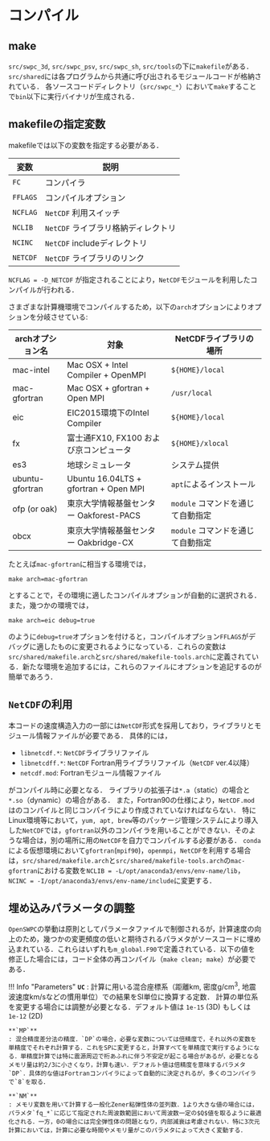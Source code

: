 # コンパイル

## make

`src/swpc_3d`, `src/swpc_psv`, `src/swpc_sh`, `src/tools`の下に`makefile`がある．
`src/shared`には各プログラムから共通に呼び出されるモジュールコードが格納されている．
各ソースコードディレクトリ（`src/swpc_*`）において`make`することで`bin`以下に実行バイナリが生成される．

## makefileの指定変数

makefileでは以下の変数を指定する必要がある．

| 変数     | 説明                                |
| -------- | ----------------------------------- |
| `FC`     | コンパイラ                          |
| `FFLAGS` | コンパイルオプション                |
| `NCFLAG` | `NetCDF` 利用スイッチ               |
| `NCLIB`  | `NetCDF` ライブラリ格納ディレクトリ |
| `NCINC`  | `NetCDF` includeディレクトリ        |
| `NETCDF` | `NetCDF` ライブラリのリンク         |


`NCFLAG = -D_NETCDF` が指定されることにより，`NetCDF`モジュールを利用したコンパイルが行われる．


さまざまな計算機環境でコンパイルするため，以下の`arch`オプションによりオプションを分岐させている: 

| archオプション名 | 対象                                   | NetCDFライブラリの場所  |
| ---------------- | -------------------------------------- | ----------------------- |
| mac-intel        | Mac OSX + Intel Compiler + OpenMPI     | `${HOME}/local`         |
| mac-gfortran     | Mac OSX + gfortran + Open MPI          | `/usr/local`            |
| eic              | EIC2015環境下のIntel Compiler          | `${HOME}/local`         |
| fx               | 富士通FX10, FX100 および京コンピュータ | `${HOME}/xlocal`        |
| es3              | 地球シミュレータ                       | システム提供            |
| ubuntu-gfortran  | Ubuntu 16.04LTS + gfortran + Open MPI  | `apt`によるインストール |
| ofp (or oak)  | 東京大学情報基盤センター Oakforest-PACS | `module` コマンドを通じて自動指定 |
| obcx  | 東京大学情報基盤センター Oakbridge-CX | `module` コマンドを通じて自動指定 |


たとえば`mac-gfortran`に相当する環境では，

```make
make arch=mac-gfortran
```

とすることで，その環境に適したコンパイルオプションが自動的に選択される．また，幾つかの環境では，

```make
make arch=eic debug=true
```

のように`debug=true`オプションを付けると，コンパイルオプション`FFLAGS`がデバッグに適したものに変更されるようになっている．これらの変数は
`src/shared/makefile.arch`と`src/shared/makefile-tools.arch`に定義されている．新たな環境を追加するには，これらのファイルにオプションを追記するのが簡単であろう．


## `NetCDF`の利用

本コードの速度構造入力の一部には`NetCDF`形式を採用しており，ライブラリとモジュール情報ファイルが必要である．
具体的には，

- `libnetcdf.*`:   `NetCDF`ライブラリファイル
- `libnetcdff.*`:  `NetCDF` Fortran用ライブラリファイル（`NetCDF` ver.4以降）
- `netcdf.mod`:    Fortranモジュール情報ファイル

がコンパイル時に必要となる．
ライブラリの拡張子は`*.a`（static）の場合と`*.so`（dynamic）の場合がある．
また，Fortran90の仕様により，`NetCDF.mod`はのコンパイルと同じコンパイラにより作成されていなければならない．
特にLinux環境等において，`yum, apt, brew`等のパッケージ管理システムにより導入した`NetCDF`では，`gfortran`以外のコンパイラを用いることができない．そのような場合は，別の場所に用の`NetCDF`を自力でコンパイルする必要がある．
`conda`による仮想環境において`gfortran`(`mpif90`)，`openmpi`，`NetCDF`を利用する場合は，`src/shared/makefile.arch`と`src/shared/makefile-tools.arch`の`mac-gfortran`における変数を`NCLIB = -L/opt/anaconda3/envs/env-name/lib`，`NCINC = -I/opt/anaconda3/envs/env-name/include`に変更する．

## 埋め込みパラメータの調整

`OpenSWPC`の挙動は原則としてパラメータファイルで制御されるが，計算速度の向上のため，幾つかの変更頻度の低いと期待されるパラメタがソースコードに埋め込まれている．これらはいずれも`m_global.F90`で定義されている．以下の値を修正した場合には，コード全体の再コンパイル（`make clean; make`）が必要である．

!!! Info "Parameters"
    **`UC`**
    : 計算に用いる混合座標系（距離km, 密度g/cm$^3$, 地震波速度km/sなどの慣用単位）での結果をSI単位に換算する定数． 計算の単位系を変更する場合には調整が必要となる．デフォルト値は `1e-15` (3D) もしくは `1e-12` (2D)
    
    **`MP`**
    : 混合精度差分法の精度．`DP`の場合，必要な変数については倍精度で，それ以外の変数を単精度でそれぞれ計算する．これをSPに変更すると，計算すべてを単精度で実行するようになる．単精度計算では特に震源周辺で桁あふれに伴う不安定が起こる場合があるが，必要となるメモリ量は約2/3に小さくなり，計算も速い．デフォルト値は倍精度を意味するパラメタ`DP`．具体的な値はFortranコンパイラによって自動的に決定されるが，多くのコンパイラで`8`を取る．
    
    **`NM`**
    : メモリ変数を用いて計算する一般化Zener粘弾性体の並列数．1より大きな値の場合には，パラメタ`fq_*`に応じて指定された周波数範囲において周波数一定の$Q$値を取るように最適化される．一方，0の場合には完全弾性体の問題となり，内部減衰は考慮されない．特に3次元計算においては，計算に必要な時間やメモリ量がこのパラメタによって大きく変動する．

